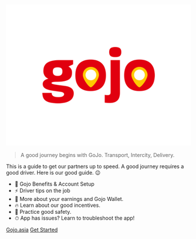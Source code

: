 ![](assets/images/logo.png ":no-zoom")

> A good journey begins with GoJo. Transport, Intercity, Delivery.

This is a guide to get our partners up to speed. A good journey requires a good driver. Here is our good guide. 😉

- 🚀 Gojo Benefits & Account Setup
- ⚡️️ Driver tips on the job
- 💎 More about your earnings and Gojo Wallet.
- 🔥 Learn about our good incentives.
- 📼 Practice good safety.
- ⏱ App has issues? Learn to troubleshoot the app!

<div class="buttons">
  <a href="https://gojo.asia"><span>Gojo.asia</span></a>
  <a href="#/driver/1-benefits-for-driver-partner"><span>Get Started</span></a>
</div>
